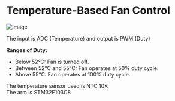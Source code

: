 # Temperature-Based Fan Control
![image](https://github.com/3bdallaaa/Temperature-Sensor/assets/118936824/8d7bfd24-13a3-42e1-9b45-21833b9fc903)

The input is ADC (Temperature) and output is PWM (Duty)

**Ranges of Duty:**   
- Below 52°C: Fan is turned off.  
- Between 52°C and 55°C: Fan operates at 50% duty cycle.   
- Above 55°C: Fan operates at 100% duty cycle.   

The temperature sensor used is NTC 10K   
The arm is STM32F103C8   
